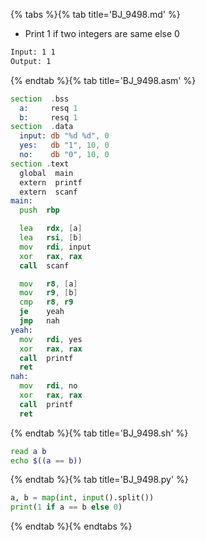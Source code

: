 {% tabs %}{% tab title='BJ_9498.md' %}

* Print 1 if two integers are same else 0

```txt
Input: 1 1
Output: 1
```

{% endtab %}{% tab title='BJ_9498.asm' %}

```asm
section  .bss
  a:     resq 1
  b:     resq 1
section  .data
  input: db "%d %d", 0
  yes:   db "1", 10, 0
  no:    db "0", 10, 0
section .text
  global  main
  extern  printf
  extern  scanf
main:
  push  rbp

  lea   rdx, [a]
  lea   rsi, [b]
  mov   rdi, input
  xor   rax, rax
  call  scanf

  mov   r8, [a]
  mov   r9, [b]
  cmp   r8, r9
  je    yeah
  jmp   nah
yeah:
  mov   rdi, yes
  xor   rax, rax
  call  printf
  ret
nah:
  mov   rdi, no
  xor   rax, rax
  call  printf
  ret
```

{% endtab %}{% tab title='BJ_9498.sh' %}

```sh
read a b
echo $((a == b))
```

{% endtab %}{% tab title='BJ_9498.py' %}

```py
a, b = map(int, input().split())
print(1 if a == b else 0)
```

{% endtab %}{% endtabs %}
